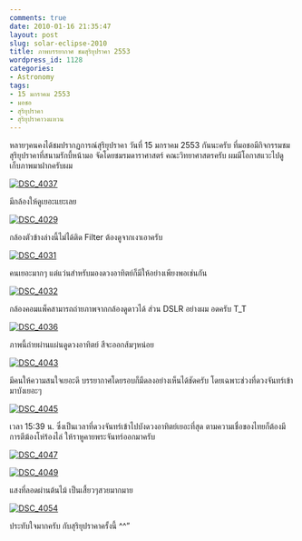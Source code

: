 ```yaml
---
comments: true
date: 2010-01-16 21:35:47
layout: post
slug: solar-eclipse-2010
title: ภาพบรรยากาศ ชมสุริยุปราคา 2553
wordpress_id: 1128
categories:
- Astronomy
tags:
- 15 มกราคม 2553
- มอชอ
- สุริยุปราคา
- สุริยุปราคาวงแหวน
---
```


หลายๆคนคงได้ชมปรากฏการณ์สุริยุปราคา วันที่ 15 มกราคม 2553 กันนะครับ ที่มอชอมีกิจกรรมชมสุริยุปราคาที่สนามรักบี้หน้ามอ จัดโดยชมรมดาราศาสตร์ คณะวิทยาศาสตรครับ ผมมีโอกาสแวะไปดู เก็บภาพมาฝากครับผม



[![DSC_4037](http://www.armno.in.th/wp-content/uploads/2010/01/DSC_4037_thumb.jpg)](http://www.armno.in.th/wp-content/uploads/2010/01/DSC_4037.jpg)



มีกล้องให้ดูเยอะแยะเลย



[![DSC_4029](http://www.armno.in.th/wp-content/uploads/2010/01/DSC_4029_thumb.jpg)](http://www.armno.in.th/wp-content/uploads/2010/01/DSC_4029.jpg)



กล้องตัวข้างล่างนี้ไม่ได้ติด Filter ต้องดูจากเงาเอาครับ



[![DSC_4031](http://www.armno.in.th/wp-content/uploads/2010/01/DSC_4031_thumb.jpg)](http://www.armno.in.th/wp-content/uploads/2010/01/DSC_4031.jpg)



คนเยอะมากๆ แต่แว่นสำหรับมองดวงอาทิตย์ก็มีให้อย่างเพียงพอเช่นกัน



[![DSC_4032](http://www.armno.in.th/wp-content/uploads/2010/01/DSC_4032_thumb.jpg)](http://www.armno.in.th/wp-content/uploads/2010/01/DSC_4032.jpg)



กล้องคอมแพ็คสามารถถ่ายภาพจากกล้องดูดาวได้ ส่วน DSLR อย่างผม อดครับ T_T



[![DSC_4036](http://www.armno.in.th/wp-content/uploads/2010/01/DSC_4036_thumb.jpg)](http://www.armno.in.th/wp-content/uploads/2010/01/DSC_4036.jpg)



ภาพนี้ถ่ายผ่านแผ่นดูดวงอาทิตย์ สีจะออกส้มๆหน่อย



[![DSC_4043](http://www.armno.in.th/wp-content/uploads/2010/01/DSC_4043_thumb.jpg)](http://www.armno.in.th/wp-content/uploads/2010/01/DSC_4043.jpg)



มีคนให้ความสนใจเยอะดี บรรยากาศโดยรอบก็มืดลงอย่างเห็นได้ชัดครับ โดยเฉพาะช่วงที่ดวงจันทร์เข้ามาบังเยอะๆ



[![DSC_4045](http://www.armno.in.th/wp-content/uploads/2010/01/DSC_4045_thumb.jpg)](http://www.armno.in.th/wp-content/uploads/2010/01/DSC_4045.jpg)



เวลา 15:39 น. ซึ่งเป็นเวลาที่ดวงจันทร์เข้าไปบังดวงอาทิตย์เยอะที่สุด ตามความเชื่อของไทยก็ต้องมีการตีฆ้องโห่ร้องไล่ ให้ราหูคายพระจันทร์ออกมาครับ



[![DSC_4047](http://www.armno.in.th/wp-content/uploads/2010/01/DSC_4047_thumb.jpg)](http://www.armno.in.th/wp-content/uploads/2010/01/DSC_4047.jpg)



[![DSC_4049](http://www.armno.in.th/wp-content/uploads/2010/01/DSC_4049_thumb.jpg)](http://www.armno.in.th/wp-content/uploads/2010/01/DSC_4049.jpg)



แสงที่ลอดผ่านต้นไม้ เป็นเสี้ยวๆสวยมากมาย



[![DSC_4054](http://www.armno.in.th/wp-content/uploads/2010/01/DSC_4054_thumb.jpg)](http://www.armno.in.th/wp-content/uploads/2010/01/DSC_4054.jpg)



ประทับใจมากครับ กับสุริยุปราคาครั้งนี้ ^^”
